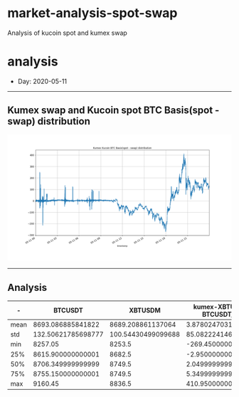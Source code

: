 # market-analysis-spot-swap
Analysis of kucoin spot and kumex swap 

# analysis
* Day: 2020-05-11
---
## Kumex swap and Kucoin spot BTC Basis(spot - swap) distribution
![](./files/2020-05-11/spot_swap.png)

---
## Analysis
-|BTCUSDT|XBTUSDM|kumex-XBTUSDM-BTCUSDT_arb
---|---|---|---
mean | 8693.086885841822 | 8689.208861137064 | 3.8780247031408197
std | 132.50621785698777 | 100.54430499099688 | 85.08222414691566
min | 8257.05 | 8253.5 | -269.4500000000007
25% | 8615.900000000001 | 8682.5 | -2.9500000000007276
50% | 8706.349999999999 | 8749.5 | 2.0499999999992724
75% | 8755.150000000001 | 8749.5 | 5.349999999998545
max | 9160.45 | 8836.5 | 410.9500000000007
